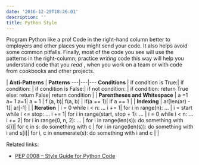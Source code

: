 ```yaml
---
date: '2016-12-29T18:26:01'
description: ''
title: Python Style
---
```


Program Python like a pro! Code in the right-hand column better to employers
and other places you might send your code. It also helps avoid some common
pitfalls. Finally, most of the code you see will use the patterns in the
right-column; practice _writing_  code this way will help you understand code
that you _read_ , when you work on a team or with code from cookbooks and other
projects.



| **Anti-Patterns** | **Patterns**
---|---|---
**Conditions** | if condition is True:| if condition:
| if condition is False:| if not condition:
| if condition:
return True
else:
return False| return condition
|  |
**Parentheses and Whitespace** | a =1
a= 1
a=1| a = 1
| f (a, b)| f(a, b)
| if(a == 1)| if a == 1
|  |
**Indexing** | ar[len(ar) - 1]| ar[-1]
|  |
**Iteration** | i = 0
while i &lt; n:
…
i += 1| for i in range(n):
…
| i = start
while i &lt;= stop:
…
i += 1| for i in range(start, stop + 1):
…
| i = 0
while i &lt; n:
…
i += 2| for i in range(0, n, 2):
…
| for i in range(len(s)):
do something with s[i]| for c in s:
do something with c
| for i in range(len(s)):
do something with i and s[i]| for i, c in enumerate(s):
do something with i and c
|  |


Related links:

  * [PEP 0008 – Style Guide for Python Code](https://www.python.org/dev/peps/pep-0008/)

